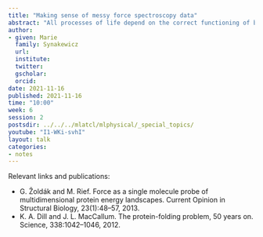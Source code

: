 ```yaml
---
title: "Making sense of messy force spectroscopy data"
abstract: "All processes of life depend on the correct functioning of biomolecules. To investigate the biochemical and biophysical properties of biomolecules and how they are affected by changes in environment or by disease-causing mutations, scientists challenge them with chemicals, temperature, pressure or force. Here, we will focus on force spectroscopy, a type of experiment in which piconewton forces can be applied to single molecules. The first bottleneck that scientists encounter is that of setting up the experiment and acquiring the data. However, if they are really unlucky, there can be a second bottleneck: messy data that nobody knows what to do with! In the world of single-molecule force spectroscopy, such data usually signifies the end of a project. But what if we found new methods of analysing the data that could potentially be combined with biophysical models to help us understand the system under investigation? In this session, we will first cover a few basics on proteins, optical tweezers and the data that is produced, before discussing examples of ‘nice’ and ‘messy’ data, the inherent limitations and the necessary pre-processing."
author:
- given: Marie
  family: Synakewicz
  url:
  institute:
  twitter:
  gscholar:
  orcid:
date: 2021-11-16
published: 2021-11-16
time: "10:00"
week: 6
session: 2
postsdir: ../../../mlatcl/mlphysical/_special_topics/
youtube: "I1-WKi-svhI"
layout: talk
categories:
- notes
---
```



Relevant links and publications:

* G. Žoldák and M. Rief. Force as a single molecule probe of multidimensional protein energy landscapes. Current Opinion in Structural Biology, 23(1):48–57, 2013.
* K. A. Dill and J. L. MacCallum. The protein-folding problem, 50 years on. Science, 338:1042–1046, 2012.
